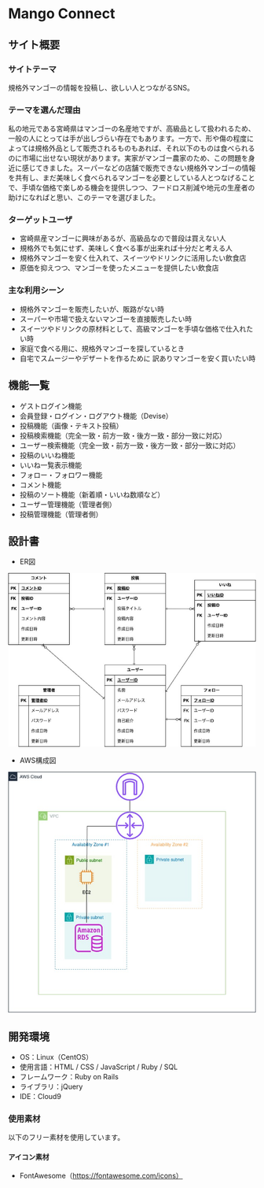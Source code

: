 # Mango Connect

## サイト概要
### サイトテーマ
規格外マンゴーの情報を投稿し、欲しい人とつながるSNS。  

### テーマを選んだ理由
私の地元である宮崎県はマンゴーの名産地ですが、高級品として扱われるため、一般の人にとっては手が出しづらい存在でもあります。一方で、形や傷の程度によっては規格外品として販売されるものもあれば、それ以下のものは食べられるのに市場に出せない現状があります。実家がマンゴー農家のため、この問題を身近に感じてきました。スーパーなどの店舗で販売できない規格外マンゴーの情報を共有し、まだ美味しく食べられるマンゴーを必要としている人とつなげることで、手頃な価格で楽しめる機会を提供しつつ、フードロス削減や地元の生産者の助けになればと思い、このテーマを選びました。

### ターゲットユーザ
- 宮崎県産マンゴーに興味があるが、高級品なので普段は買えない人
- 規格外でも気にせず、美味しく食べる事が出来れば十分だと考える人
- 規格外マンゴーを安く仕入れて、スイーツやドリンクに活用したい飲食店
- 原価を抑えつつ、マンゴーを使ったメニューを提供したい飲食店

### 主な利用シーン
- 規格外マンゴーを販売したいが、販路がない時
- スーパーや市場で扱えないマンゴーを直接販売したい時
- スイーツやドリンクの原材料として、高級マンゴーを手頃な価格で仕入れたい時
- 家庭で食べる用に、規格外マンゴーを探しているとき
- 自宅でスムージーやデザートを作るために 訳ありマンゴーを安く買いたい時

## 機能一覧
- ゲストログイン機能
- 会員登録・ログイン・ログアウト機能（Devise）
- 投稿機能（画像・テキスト投稿）
- 投稿検索機能（完全一致・前方一致・後方一致・部分一致に対応）
- ユーザー検索機能（完全一致・前方一致・後方一致・部分一致に対応）
- 投稿のいいね機能
- いいね一覧表示機能
- フォロー・フォロワー機能
- コメント機能
- 投稿のソート機能（新着順・いいね数順など）
- ユーザー管理機能（管理者側）
- 投稿管理機能（管理者側）

## 設計書
- ER図

![ER図](er_diagram.jpg)

- AWS構成図  

![AWS構成図](aws_architecture_diagram.jpg)

## 開発環境
- OS：Linux（CentOS）
- 使用言語：HTML / CSS / JavaScript / Ruby / SQL
- フレームワーク：Ruby on Rails
- ライブラリ：jQuery
- IDE：Cloud9
​
### 使用素材
以下のフリー素材を使用しています。

#### アイコン素材
- FontAwesome（https://fontawesome.com/icons）
　